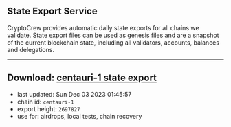 ## State Export Service
CryptoCrew provides automatic daily state exports for all chains we validate. State export files can be used as genesis files and are a snapshot of the current blockchain state, including all validators, accounts, balances and delegations.

---
**Download: [centauri-1 state export](https://dl.ccvalidators.com/SERVICE/composable/centauri-1_export_2697827.json)**
---

- last updated: Sun Dec 03 2023 01:45:57
- chain id: `centauri-1`
- export height: `2697827`
- use for: airdrops, local tests, chain recovery
